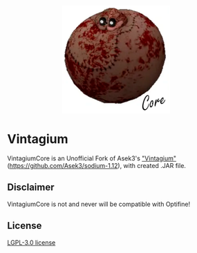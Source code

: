 <p align="center">
  <img src="logo.png" width="250">
</p>

# Vintagium
VintagiumCore is an Unofficial Fork of Asek3's ["Vintagium"](https://modrinth.com/mod/sodium)(https://github.com/Asek3/sodium-1.12), with created .JAR file.

## Disclaimer
VintagiumCore is not and never will be compatible with Optifine!




## License
[LGPL-3.0 license](https://github.com/Asek3/sodium-1.12/blob/12.x/forge/LICENSE.txt)

